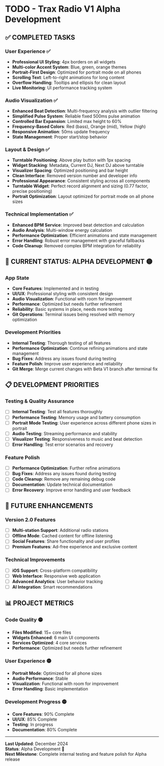 # TODO - Trax Radio V1 Alpha Development

## ✅ COMPLETED TASKS

### User Experience ✅
- **Professional UI Styling**: 4px borders on all widgets
- **Multi-color Accent System**: Blue, green, orange themes
- **Portrait-First Design**: Optimized for portrait mode on all phones
- **Scrolling Text**: Left-to-right animations for long content
- **Overflow Handling**: Tooltips and ellipsis for clean layout
- **Live Monitoring**: UI performance tracking system

### Audio Visualization ✅
- **Enhanced Beat Detection**: Multi-frequency analysis with outlier filtering
- **Simplified Pulse System**: Reliable fixed 500ms pulse animation
- **Controlled Bar Expansion**: Limited max height to 60%
- **Frequency-Based Colors**: Red (bass), Orange (mid), Yellow (high)
- **Responsive Animation**: 50ms update frequency
- **State Management**: Proper start/stop behavior

### Layout & Design ✅
- **Turntable Positioning**: Above play button with 1px spacing
- **Widget Stacking**: Metadata, Current DJ, Next DJ above turntable
- **Visualizer Spacing**: Optimized positioning and bar height
- **Clean Interface**: Removed version number and developer info
- **Professional Appearance**: Consistent styling across all components
- **Turntable Widget**: Perfect record alignment and sizing (0.77 factor, precise positioning)
- **Portrait Optimization**: Layout optimized for portrait mode on all phone sizes

### Technical Implementation ✅
- **Enhanced BPM Service**: Improved beat detection and calculation
- **Audio Analysis**: Multi-window energy calculation
- **Performance Optimization**: Efficient animations and state management
- **Error Handling**: Robust error management with graceful fallbacks
- **Code Cleanup**: Removed complex BPM integration for reliability

## 🎯 CURRENT STATUS: ALPHA DEVELOPMENT 🟡

### App State
- **Core Features**: Implemented and in testing
- **UI/UX**: Professional styling with consistent design
- **Audio Visualization**: Functional with room for improvement
- **Performance**: Optimized but needs further refinement
- **Reliability**: Basic systems in place, needs more testing
- **Git Operations**: Terminal issues being resolved with memory optimization

### Development Priorities
- **Internal Testing**: Thorough testing of all features
- **Performance Optimization**: Continue refining animations and state management
- **Bug Fixes**: Address any issues found during testing
- **Feature Polish**: Improve user experience and reliability
- **Git Merge**: Merge current changes with Beta V1 branch after terminal fix

## 📋 DEVELOPMENT PRIORITIES

### Testing & Quality Assurance
- [ ] **Internal Testing**: Test all features thoroughly
- [ ] **Performance Testing**: Memory usage and battery consumption
- [ ] **Portrait Mode Testing**: User experience across different phone sizes in portrait
- [ ] **Audio Testing**: Streaming performance and stability
- [ ] **Visualizer Testing**: Responsiveness to music and beat detection
- [ ] **Error Handling**: Test error scenarios and recovery

### Feature Polish
- [ ] **Performance Optimization**: Further refine animations
- [ ] **Bug Fixes**: Address any issues found during testing
- [ ] **Code Cleanup**: Remove any remaining debug code
- [ ] **Documentation**: Update technical documentation
- [ ] **Error Recovery**: Improve error handling and user feedback

## 🔮 FUTURE ENHANCEMENTS

### Version 2.0 Features
- [ ] **Multi-station Support**: Additional radio stations
- [ ] **Offline Mode**: Cached content for offline listening
- [ ] **Social Features**: Share functionality and user profiles
- [ ] **Premium Features**: Ad-free experience and exclusive content

### Technical Improvements
- [ ] **iOS Support**: Cross-platform compatibility
- [ ] **Web Interface**: Responsive web application
- [ ] **Advanced Analytics**: User behavior tracking
- [ ] **AI Integration**: Smart recommendations

## 📊 PROJECT METRICS

### Code Quality 🟡
- **Files Modified**: 15+ core files
- **Widgets Enhanced**: 6 main UI components
- **Services Optimized**: 4 core services
- **Performance**: Optimized but needs further refinement

### User Experience 🟡
- **Portrait Mode**: Optimized for all phone sizes
- **Audio Performance**: Stable
- **Visualization**: Functional with room for improvement
- **Error Handling**: Basic implementation

### Development Progress 🟡
- **Core Features**: 90% Complete
- **UI/UX**: 85% Complete
- **Testing**: In progress
- **Documentation**: 80% Complete

---

**Last Updated**: December 2024  
**Status**: Alpha Development 🎵  
**Next Milestone**: Complete internal testing and feature polish for Alpha release 